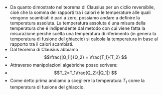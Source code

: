 - Da quanto dimostrato nel teorema di Clausius per un ciclio reversibile, cioé che la somma dei rapporti tra i calori e le temperature alle quali vengono scambiati é pari a zero, possiamo andare a definire la temperatura assoluta. La temperatura assoluta é una misura della temperatura che é indipendente dal metodo con cui viene fatta la misurazione perché scelta una temperatura di riferimento (in genera la temperatura di fusione del ghiaccio) si calcola la temperatura in base al rapporto tra il calori scambiati.
- Dal teorema di Clausius abbiamo
- $$\frac{|Q_1|}{Q_2} = \frac{T_1}{T_2} $$
- Attraverso manipolazioni algebriche posso scrivere:
- $$T_2=T_1\frac{Q_2}{|Q_1|}  $$
- Come detto prima andiamo a scegliere la temperatura $T_1$ come la temperatura di fusione del ghiaccio.